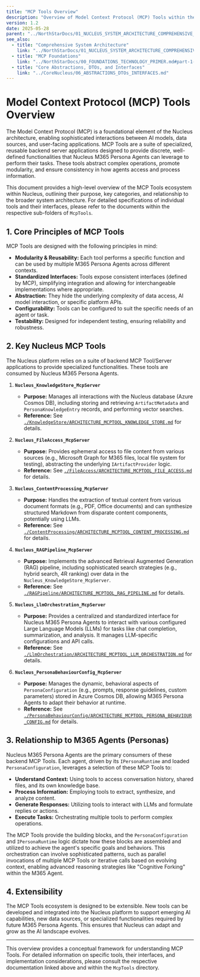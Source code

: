 ```yaml
---
title: "MCP Tools Overview"
description: "Overview of Model Context Protocol (MCP) Tools within the Nucleus project, which provide reusable backend functionalities for Nucleus M365 Persona Agents."
version: 1.2
date: 2025-05-28
parent: "../NorthStarDocs/01_NUCLEUS_SYSTEM_ARCHITECTURE_COMPREHENSIVE_GUIDE.md"
see_also:
  - title: "Comprehensive System Architecture"
    link: "../NorthStarDocs/01_NUCLEUS_SYSTEM_ARCHITECTURE_COMPREHENSIVE_GUIDE.md"
  - title: "MCP Foundations"
    link: "../NorthStarDocs/00_FOUNDATIONS_TECHNOLOGY_PRIMER.md#part-1-model-context-protocol-mcp-deep-dive"
  - title: "Core Abstractions, DTOs, and Interfaces"
    link: "../CoreNucleus/06_ABSTRACTIONS_DTOs_INTERFACES.md"
---
```


# Model Context Protocol (MCP) Tools Overview

The Model Context Protocol (MCP) is a foundational element of the Nucleus architecture, enabling sophisticated interactions between AI models, data sources, and user-facing applications. MCP Tools are a suite of specialized, reusable backend server applications designed to provide discrete, well-defined functionalities that Nucleus M365 Persona Agents can leverage to perform their tasks. These tools abstract complex operations, promote modularity, and ensure consistency in how agents access and process information.

This document provides a high-level overview of the MCP Tools ecosystem within Nucleus, outlining their purpose, key categories, and relationship to the broader system architecture. For detailed specifications of individual tools and their interfaces, please refer to the documents within the respective sub-folders of `McpTools`.

## 1. Core Principles of MCP Tools

MCP Tools are designed with the following principles in mind:

*   **Modularity & Reusability:** Each tool performs a specific function and can be used by multiple M365 Persona Agents across different contexts.
*   **Standardized Interfaces:** Tools expose consistent interfaces (defined by MCP), simplifying integration and allowing for interchangeable implementations where appropriate.
*   **Abstraction:** They hide the underlying complexity of data access, AI model interaction, or specific platform APIs.
*   **Configurability:** Tools can be configured to suit the specific needs of an agent or task.
*   **Testability:** Designed for independent testing, ensuring reliability and robustness.

## 2. Key Nucleus MCP Tools

The Nucleus platform relies on a suite of backend MCP Tool/Server applications to provide specialized functionalities. These tools are consumed by Nucleus M365 Persona Agents.

1.  **`Nucleus_KnowledgeStore_McpServer`**
    *   **Purpose:** Manages all interactions with the Nucleus database (Azure Cosmos DB), including storing and retrieving `ArtifactMetadata` and `PersonaKnowledgeEntry` records, and performing vector searches.
    *   **Reference:** See [`./KnowledgeStore/ARCHITECTURE_MCPTOOL_KNOWLEDGE_STORE.md`](./KnowledgeStore/ARCHITECTURE_MCPTOOL_KNOWLEDGE_STORE.md) for details.

2.  **`Nucleus_FileAccess_McpServer`**
    *   **Purpose:** Provides ephemeral access to file content from various sources (e.g., Microsoft Graph for M365 files, local file system for testing), abstracting the underlying `IArtifactProvider` logic.
    *   **Reference:** See [`./FileAccess/ARCHITECTURE_MCPTOOL_FILE_ACCESS.md`](./FileAccess/ARCHITECTURE_MCPTOOL_FILE_ACCESS.md) for details.

3.  **`Nucleus_ContentProcessing_McpServer`**
    *   **Purpose:** Handles the extraction of textual content from various document formats (e.g., PDF, Office documents) and can synthesize structured Markdown from disparate content components, potentially using LLMs.
    *   **Reference:** See [`./ContentProcessing/ARCHITECTURE_MCPTOOL_CONTENT_PROCESSING.md`](./ContentProcessing/ARCHITECTURE_MCPTOOL_CONTENT_PROCESSING.md) for details.

4.  **`Nucleus_RAGPipeline_McpServer`**
    *   **Purpose:** Implements the advanced Retrieval Augmented Generation (RAG) pipeline, including sophisticated search strategies (e.g., hybrid search, 4R ranking) over data in the `Nucleus_KnowledgeStore_McpServer`.
    *   **Reference:** See [`./RAGPipeline/ARCHITECTURE_MCPTOOL_RAG_PIPELINE.md`](./RAGPipeline/ARCHITECTURE_MCPTOOL_RAG_PIPELINE.md) for details.

5.  **`Nucleus_LlmOrchestration_McpServer`**
    *   **Purpose:** Provides a centralized and standardized interface for Nucleus M365 Persona Agents to interact with various configured Large Language Models (LLMs) for tasks like chat completion, summarization, and analysis. It manages LLM-specific configurations and API calls.
    *   **Reference:** See [`./LlmOrchestration/ARCHITECTURE_MCPTOOL_LLM_ORCHESTRATION.md`](./LlmOrchestration/ARCHITECTURE_MCPTOOL_LLM_ORCHESTRATION.md) for details.

6.  **`Nucleus_PersonaBehaviourConfig_McpServer`**
    *   **Purpose:** Manages the dynamic, behavioral aspects of `PersonaConfiguration` (e.g., prompts, response guidelines, custom parameters) stored in Azure Cosmos DB, allowing M365 Persona Agents to adapt their behavior at runtime.
    *   **Reference:** See [`./PersonaBehaviourConfig/ARCHITECTURE_MCPTOOL_PERSONA_BEHAVIOUR_CONFIG.md`](./PersonaBehaviourConfig/ARCHITECTURE_MCPTOOL_PERSONA_BEHAVIOUR_CONFIG.md) for details.

## 3. Relationship to M365 Agents (Personas)

Nucleus M365 Persona Agents are the primary consumers of these backend MCP Tools. Each agent, driven by its `IPersonaRuntime` and loaded `PersonaConfiguration`, leverages a selection of these MCP Tools to:

*   **Understand Context:** Using tools to access conversation history, shared files, and its own knowledge base.
*   **Process Information:** Employing tools to extract, synthesize, and analyze content.
*   **Generate Responses:** Utilizing tools to interact with LLMs and formulate replies or actions.
*   **Execute Tasks:** Orchestrating multiple tools to perform complex operations.

The MCP Tools provide the building blocks, and the `PersonaConfiguration` and `IPersonaRuntime` logic dictate how these blocks are assembled and utilized to achieve the agent's specific goals and behaviors. This orchestration can involve sophisticated patterns, such as parallel invocations of multiple MCP Tools or iterative calls based on evolving context, enabling advanced reasoning strategies like "Cognitive Forking" within the M365 Agent.

## 4. Extensibility

The MCP Tools ecosystem is designed to be extensible. New tools can be developed and integrated into the Nucleus platform to support emerging AI capabilities, new data sources, or specialized functionalities required by future M365 Persona Agents. This ensures that Nucleus can adapt and grow as the AI landscape evolves.

---

This overview provides a conceptual framework for understanding MCP Tools. For detailed information on specific tools, their interfaces, and implementation considerations, please consult the respective documentation linked above and within the `McpTools` directory.
